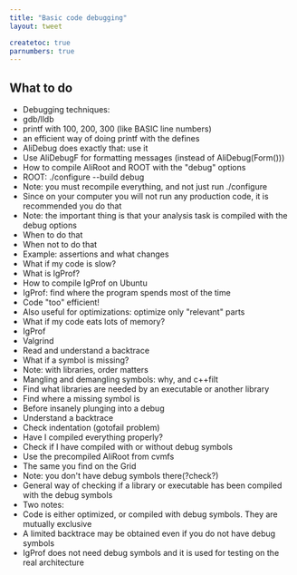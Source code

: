```yaml
---
title: "Basic code debugging"
layout: tweet

createtoc: true
parnumbers: true
---
```



What to do
----------

* Debugging techniques:
 * gdb/lldb
 * printf with 100, 200, 300 (like BASIC line numbers)
  * an efficient way of doing printf with the defines
   * AliDebug does exactly that: use it
   * Use AliDebugF for formatting messages (instead of
     AliDebug(Form()))
* How to compile AliRoot and ROOT with the "debug" options
 * ROOT: ./configure --build debug
  * Note: you must recompile everything, and not just run ./configure
  * Since on your computer you will not run any production code, it
    is recommended you do that
  * Note: the important thing is that your analysis task is compiled
    with the debug options
 * When to do that
 * When not to do that
 * Example: assertions and what changes
* What if my code is slow?
 * What is IgProf?
 * How to compile IgProf on Ubuntu
 * IgProf: find where the program spends most of the time
  * Code "too" efficient!
 * Also useful for optimizations: optimize only "relevant" parts
* What if my code eats lots of memory?
 * IgProf
 * Valgrind
* Read and understand a backtrace
* What if a symbol is missing?
 * Note: with libraries, order matters
 * Mangling and demangling symbols: why, and c++filt
 * Find what libraries are needed by an executable or another library
 * Find where a missing symbol is
* Before insanely plunging into a debug
 * Understand a backtrace
 * Check indentation (gotofail problem)
* Have I compiled everything properly?
 * Check if I have compiled with or without debug symbols
 * Use the precompiled AliRoot from cvmfs
  * The same you find on the Grid
  * Note: you don't have debug symbols there(?check?)
  * General way of checking if a library or executable has been
    compiled with the debug symbols
* Two notes:
 * Code is either optimized, or compiled with debug symbols. They are
   mutually exclusive
 * A limited backtrace may be obtained even if you do not have debug
   symbols
 * IgProf does not need debug symbols and it is used for testing on
   the real architecture

